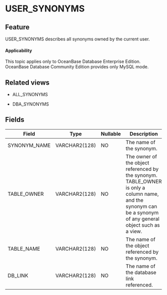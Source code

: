 USER_SYNONYMS
==================================

Feature
-----------

USER_SYNONYMS describes all synonyms owned by the current user.

<main id="notice" >
    <h4>Applicability</h4>
    <p>This topic applies only to OceanBase Database Enterprise Edition. OceanBase Database Community Edition provides only MySQL mode. </p>
  </main>

Related views
-------------

* ALL_SYNONYMS

* DBA_SYNONYMS

Fields
-------------

| **Field** | **Type** | **Nullable** | **Description** |
|--------------|---------------|----------------|----------------------------------------------------------|
| SYNONYM_NAME | VARCHAR2(128) | NO | The name of the synonym. |
| TABLE_OWNER | VARCHAR2(128) | NO | The owner of the object referenced by the synonym. TABLE_OWNER is only a column name, and the synonym can be a synonym of any general object such as a view. |
| TABLE_NAME | VARCHAR2(128) | NO | The name of the object referenced by the synonym. |
| DB_LINK | VARCHAR2(128) | NO | The name of the database link referenced. |
